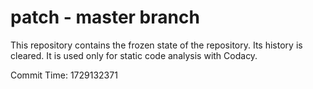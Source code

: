 # patch - master branch

This repository contains the frozen state of the repository.
Its history is cleared. It is used only for static code
analysis with Codacy.

Commit Time: 1729132371